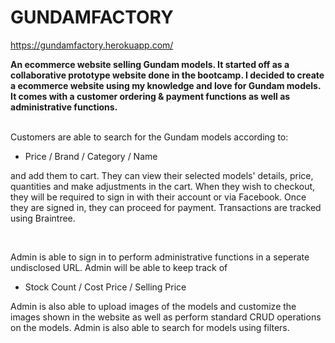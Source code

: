 # GUNDAMFACTORY

https://gundamfactory.herokuapp.com/

<strong>An ecommerce website selling Gundam models. It started off as a collaborative prototype website done in the bootcamp. I decided to create a ecommerce website using my knowledge and love for Gundam models. It comes with a customer ordering & payment functions as well as administrative functions.</strong><br><br>

Customers are able to search for the Gundam models according to:
- Price / Brand / Category / Name 
<p>and add them to cart. They can view their selected models' details, price, quantities and make adjustments in the cart. When they wish to checkout, they will be required to sign in with their account or via Facebook. Once they are signed in, they can proceed for payment. Transactions are tracked using Braintree.</p>
<br>

Admin is able to sign in to perform administrative functions in a seperate undisclosed URL. Admin will be able to keep track of
- Stock Count / Cost Price / Selling Price 
<p>Admin is also able to upload images of the models and customize the images shown in the website as well as perform standard CRUD operations on the models. Admin is also able to search for models using filters.</p>
